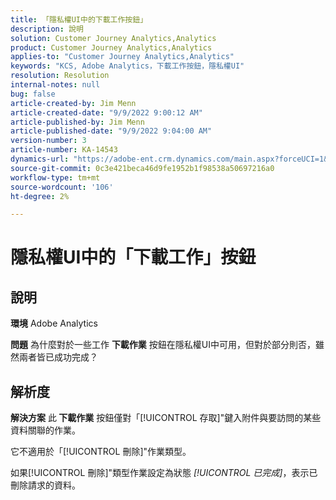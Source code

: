 ```yaml
---
title: 「隱私權UI中的下載工作按鈕」
description: 說明
solution: Customer Journey Analytics,Analytics
product: Customer Journey Analytics,Analytics
applies-to: "Customer Journey Analytics,Analytics"
keywords: "KCS, Adobe Analytics，下載工作按鈕，隱私權UI"
resolution: Resolution
internal-notes: null
bug: false
article-created-by: Jim Menn
article-created-date: "9/9/2022 9:00:12 AM"
article-published-by: Jim Menn
article-published-date: "9/9/2022 9:04:00 AM"
version-number: 3
article-number: KA-14543
dynamics-url: "https://adobe-ent.crm.dynamics.com/main.aspx?forceUCI=1&pagetype=entityrecord&etn=knowledgearticle&id=df343ccf-1d30-ed11-9db1-0022480866ad"
source-git-commit: 0c3e421beca46d9fe1952b1f98538a50697216a0
workflow-type: tm+mt
source-wordcount: '106'
ht-degree: 2%

---
```


# 隱私權UI中的「下載工作」按鈕

## 說明


<b>環境</b>
Adobe Analytics

<b>問題</b>
為什麼對於一些工作 <b>下載作業</b> 按鈕在隱私權UI中可用，但對於部分則否，雖然兩者皆已成功完成？


## 解析度


<b>解決方案</b>
此<b> 下載作業</b> 按鈕僅對「[!UICONTROL 存取]&quot;鍵入附件與要訪問的某些資料關聯的作業。

它不適用於「[!UICONTROL 刪除]&quot;作業類型。

如果[!UICONTROL 刪除]&quot;類型作業設定為狀態 *[!UICONTROL 已完成]*，表示已刪除請求的資料。
